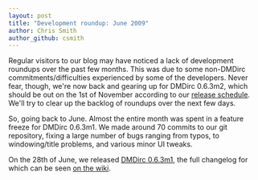 ```yaml
---
layout: post
title: "Development roundup: June 2009"
author: Chris Smith
author_github: csmith
---
```

Regular visitors to our blog may have noticed a lack of development roundups over the past few months. This was due to some non-DMDirc commitments/difficulties experienced by some of the developers. Never fear, though, we're now back and gearing up for DMDirc 0.6.3m2, which should be out on the 1st of November according to our <a href="{% post_url 2009-07-05-improving-the-dmdirc-release-cycle %}">release schedule</a>. We'll try to clear up the backlog of roundups over the next few days.

So, going back to June. Almost the entire month was spent in a feature freeze for DMDirc 0.6.3m1. We made around 70 commits to our git repository, fixing a large number of bugs ranging from typos, to windowing/title problems, and various minor UI tweaks.

On the 28th of June, we released <a href="{% post_url 2009-06-28-dmdirc-063m1-released %}">DMDirc 0.6.3m1</a>, the full changelog for which can be seen <a href="http://wiki.dmdirc.com/documentation:changelogs:0.6.3m1">on the wiki</a>.